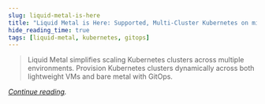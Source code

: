 ```yaml
---
slug: liquid-metal-is-here
title: "Liquid Metal is Here: Supported, Multi-Cluster Kubernetes on micro-VMs and Bare Metal"
hide_reading_time: true
tags: [liquid-metal, kubernetes, gitops]
---
```


> Liquid Metal simplifies scaling Kubernetes clusters across multiple
environments. Provision Kubernetes clusters dynamically across both
lightweight VMs and bare metal with GitOps.

_[Continue reading](https://www.weave.works/blog/liquid-metal-supported-multi-cluster-kubernetes-on-micro-vms-and-bare-metal)._
